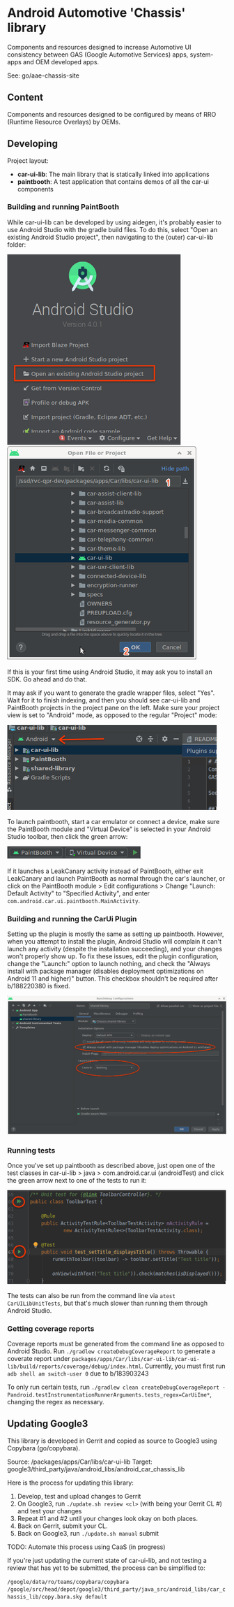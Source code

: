 # Android Automotive 'Chassis' library
Components and resources designed to increase Automotive UI consistency between
GAS (Google Automotive Services) apps, system-apps and OEM developed apps.

See: go/aae-chassis-site

## Content

Components and resources designed to be configured by means of RRO (Runtime
Resource Overlays) by OEMs.

## Developing

Project layout:
* __car-ui-lib__: The main library that is statically linked into applications
* __paintbooth__: A test application that contains demos of all the car-ui components

### Building and running PaintBooth

While car-ui-lib can be developed by using aidegen, it's probably easier to use Android Studio with the gradle build files. To do this, select "Open an existing Android Studio project", then navigating to the (outer) car-ui-lib folder:

![Open an existing Android Studio project](documentation/images/open_existing_android_studio_project.png)
![Navigating to car-ui-lib](documentation/images/navigating_to_car_ui_lib.png)

If this is your first time using Android Studio, it may ask you to install an SDK. Go ahead and do that.

It may ask if you want to generate the gradle wrapper files, select "Yes". Wait for it to finish indexing, and then you should see car-ui-lib and PaintBooth projects in the project pane on the left. Make sure your project view is set to "Android" mode, as opposed to the regular "Project" mode:

![Android project view](documentation/images/android_project_view.png)

To launch paintbooth, start a car emulator or connect a device, make sure the PaintBooth module and "Virtual Device" is selected in your Android Studio toolbar, then click the green arrow:

![Launching Paintbooth](documentation/images/launch_paintbooth.png)

If it launches a LeakCanary activity instead of PaintBooth, either exit LeakCanary and launch PaintBooth as normal through the car's launcher, or click on the PaintBooth module > Edit configurations > Change "Launch: Default Activity" to "Specified Activity", and enter `com.android.car.ui.paintbooth.MainActivity`.

### Building and running the CarUi Plugin

Setting up the plugin is mostly the same as setting up paintbooth. However, when you attempt to install the plugin, Android Studio will complain it can't launch any activity (despite the installation succeeding), and your changes won't properly show up. To fix these issues, edit the plugin configuration, change the "Launch:" option to launch nothing, and check the "Always install with package manager (disables deployment optimizations on Android 11 and higher)" button. This checkbox shouldn't be required after b/188220380 is fixed.

![Plugin setup](documentation/images/plugin_setup.png)

### Running tests

Once you've set up paintbooth as described above, just open one of the test classes in car-ui-lib > java > com.android.car.ui (androidTest) and click the green arrow next to one of the tests to run it:

![Running tests](documentation/images/running_tests.png)

The tests can also be run from the command line via `atest CarUILibUnitTests`, but that's much slower than running them through Android Studio.

### Getting coverage reports

Coverage reports must be generated from the command line as opposed to Android Studio. Run `./gradlew createDebugCoverageReport` to generate a coverate report under `packages/apps/Car/libs/car-ui-lib/car-ui-lib/build/reports/coverage/debug/index.html`. Currently, you must first run `adb shell am switch-user 0` due to b/183903243

To only run certain tests, run `./gradlew clean createDebugCoverageReport -Pandroid.testInstrumentationRunnerArguments.tests_regex=CarUiIme*`, changing the regex as necessary.

## Updating Google3

This library is developed in Gerrit and copied as source to Google3 using
Copybara (go/copybara).

Source: /packages/apps/Car/libs/car-ui-lib
Target: google3/third_party/java/android_libs/android_car_chassis_lib

Here is the process for updating this library:

1. Develop, test and upload changes to Gerrit
2. On Google3, run `./update.sh review <cl>` (with <cl> being your Gerrit CL #) and test your changes
3. Repeat #1 and #2 until your changes look okay on both places.
4. Back on Gerrit, submit your CL.
5. Back on Google3, run `./update.sh manual` submit

TODO: Automate this process using CaaS (in progress)

If you're just updating the current state of car-ui-lib, and not testing a review that has yet to be submitted, the process can be simplified to:

`/google/data/ro/teams/copybara/copybara /google/src/head/depot/google3/third_party/java_src/android_libs/car_chassis_lib/copy.bara.sky default`
